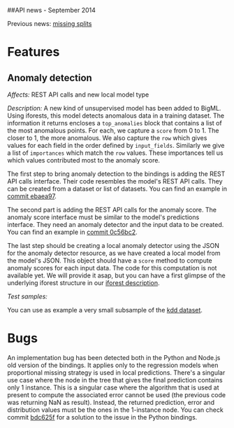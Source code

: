 ##API news - September 2014

Previous news: [missing splits](archive/news_201408.md)

Features
========

Anomaly detection
-----------------


*Affects:* REST API calls and new local model type

*Description:* A new kind of unsupervised model has been added to BigML.
Using iforests, this
model detects anomalous data in a training dataset.  The
information it returns encloses a `top_anomalies` block
that contains a list of the most anomalous
points. For each, we capture a `score` from 0 to 1.  The closer to 1,
the more anomalous. We also capture the `row` which gives values for
each field in the order defined by `input_fields`.  Similarly we give
a list of `importances` which match the `row` values.  These
importances tell us which values contributed most to the anomaly
score.

The first step to bring anomaly detection to the bindings is adding the
REST API calls interface. Their code resembles the model's REST API calls.
They can be created from a dataset or list of datasets. You can find an
example in 
[commit ebaea97](https://github.com/bigmlcom/python/commit/ebaea97a5d5eae32b0f4440716d3a97ee37a829e).

The second part is adding the REST API calls for the anomaly score. The anomaly
score interface must be similar to the model's predictions interface. They need
an anomaly detector and the input data to be created. You can find an example
in [commit 0c56bc2](https://github.com/bigmlcom/python/commit/0c56bc2000c40be7102f4ccaa92188397d209345).

The last step should be creating a local anomaly detector using the JSON for
the anomaly detector resource, as we have created a local model from the
model's JSON. This object should have a `score` method to compute anomaly
scores for each input data. The code for this computation is not available yet.
We will provide it asap, but you can have a first glimpse of the underlying
iforest structure in our [iforest description](iforest.md).

*Test samples:*

You can use as example a very small subsample of the
[kdd dataset](data/tiny_kdd.csv).

Bugs
====

An implementation bug has been detected both in the Python and Node.js old
version of the bindings. It applies only to the regression models when
proportional missing strategy is used in local predictions. There's a singular
use case where the node in the tree that gives the final prediction contains
only 1 instance. This is a singular case where the algorithm that is used
at present to compute the associated error cannot be used (the previous code
was returning NaN as result). Instead, the
returned prediction, error and distribution values must be the ones in the
1-instance node. You can check commit
[bdc625f](https://github.com/bigmlcom/python/commit/bdc625fe4ea0ba84c265e5cf7545c10595f86b95)
for a solution to the issue in the Python bindings.
